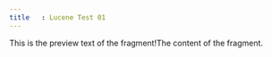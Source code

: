 ```yaml
---
title   : Lucene Test 01
---
```

This is the preview text of the fragment!<!--more-->The content of the fragment.

